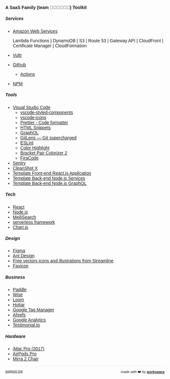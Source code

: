 <!--
https://lunchmoney.app/stack
-->
<script>

  if (window.location.protocol != "https:"){
      window.location.protocol = "https";
  } 
  document.title = "our Stack - Ciro Cesar Maciel";
  
  const link = document.createElement('link');
  
  link.id = 'dynamic-favicon';
  link.rel = 'shortcut icon';
  link.href = 'https://raw.githubusercontent.com/ciro-maciel/website/master/assets/favicon.ico';
  
  document.head.appendChild(link);  
 
</script>

<link href="https://fonts.googleapis.com/css?family=Montserrat&display=swap" rel="stylesheet">

####   A SaaS Family (team 👨🏽👩🏻👦🏻) Toolkit

##### Services
- [Amazon Web Services](https://aws.amazon.com/)

    Lambda Functions | DynamoDB | S3 | Route 53 | Gateway API | CloudFront | Certificate Manager | CloudFormation
    
- [Vultr](https://www.vultr.com/)
- [Github](https://github.com/)
    - [Actions](https://github.com/features/actions)
- [NPM](https://www.npmjs.com/)

##### Tools
- [Visual Studio Code](https://code.visualstudio.com/)
    - [vscode-styled-components](https://marketplace.visualstudio.com/items?itemName=jpoissonnier.vscode-styled-components)
    - [vscode-icons](https://marketplace.visualstudio.com/items?itemName=vscode-icons-team.vscode-icons)
    - [Prettier - Code formatter](https://marketplace.visualstudio.com/items?itemName=esbenp.prettier-vscode)
    - [HTML Snippets](https://marketplace.visualstudio.com/items?itemName=abusaidm.html-snippets)
    - [GraphQL](https://marketplace.visualstudio.com/items?itemName=GraphQL.vscode-graphql)
    - [GitLens — Git supercharged](https://marketplace.visualstudio.com/items?itemName=eamodio.gitlens)
    - [ESLint](https://marketplace.visualstudio.com/items?itemName=dbaeumer.vscode-eslint)
    - [Color Highlight](https://marketplace.visualstudio.com/items?itemName=naumovs.color-highlight)
    - [Bracket Pair Colorizer 2](https://marketplace.visualstudio.com/items?itemName=CoenraadS.bracket-pair-colorizer-2)
    - [FiraCode](https://github.com/tonsky/FiraCode)
- [Sentry](https://github.com/getsentry/sentry)
- [CleanShot X](https://cleanshot.com/)
- [Template Front-end React.js Application](https://github.com/ciro-maciel/template-front-end-react.js-application)
- [Template Back-end Node.js Services](https://github.com/ciro-maciel/template-back-end-node.js-services)
- [Template Back-end Node.js GraphQL](https://github.com/ciro-maciel/template-back-end-node.js-graphql)

##### Tech
- [React](https://reactjs.org/)
- [Node.js](https://nodejs.org/)
- [MeiliSearch](https://www.meilisearch.com/)
- [serverless framework](https://www.serverless.com/)
- [Chart.js](https://www.chartjs.org/)

##### Design 
- [Figma](https://www.figma.com/)
- [Ant Design](https://ant.design/)
- [Free vectors icons and illustrations from Streamline](https://streamlineicons.com/)
- [Favicon](http://favicon.io/)

##### Business
- [Paddle](https://paddle.com/)
- [Wise](https://wise.com/)
- [Loom](https://www.loom.com/)
- [Hotjar](https://www.hotjar.com/)
- [Google Tag Manager](https://tagmanager.google.com/)
- [Ahrefs](https://ahrefs.com/)
- [Google Analytics](https://analytics.google.com/)
- [Testimonial.to](https://testimonial.to/)

##### Hardware
- [iMac Pro (2017)](https://support.apple.com/kb/SP771)
- [AirPods Pro](https://www.apple.com/br/airpods-pro/specs/)
- [Mirra 2 Chair](https://www.hermanmiller.com/products/seating/office-chairs/mirra-2-chairs/)


<hr />

<div style="text-align: left; float: left;">
 <a href="https://www.patreon.com/ciro_maciel" style="font-size: 11px" target="_blank">
   support me
 </a>
</div>

<div style="text-align: right; float: right;">
 <span style="font-size: 11px"> made with ❤️  by </span>
 <a href="http://workspace.ciro-maciel.me" style="font-size: 11px" target="_blank">
   <strong style="font-size: 11px">workspace</strong>
 </a>
</div>



<style>
 * {
    font-family: 'Montserrat', sans-serif !important;
     font-size: 14px;
  }
 h1 {
    font-size: 26px; 
 }
 h1 a{
    display: none;
 }
 h1:after {
  content: 'Ciro Cesar Maciel - our Stack';
 }
 .container-lg{
  max-width: 900px
 }
 hr {
  height: 0px !important;
  border-bottom: 1px solid #eaecef !important;
  margin-bottom: 10px !important;
 }
</style>
